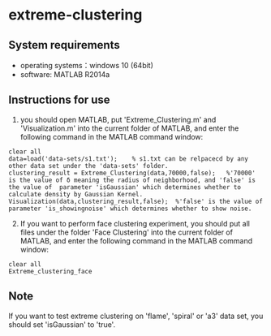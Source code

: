 # extreme-clustering
## System requirements
+ operating systems：windows 10 (64bit)
+ software: MATLAB R2014a
## Instructions for use
1. you should open MATLAB, put 'Extreme_Clustering.m' and 'Visualization.m'  into the current folder of MATLAB, and enter the following command in the MATLAB command window:
<pre><code>clear all
data=load('data-sets/s1.txt');    % s1.txt can be relpacecd by any other data set under the 'data-sets' folder. 
clustering_result = Extreme_Clustering(data,70000,false);   %'70000' is the value of δ meaning the radius of neighborhood, and 'false' is the value of  parameter 'isGaussian' which determines whether to calculate density by Gaussian Kernel.
Visualization(data,clustering_result,false);  %'false' is the value of parameter 'is_showingnoise' which determines whether to show noise.
</code></pre>
2. If you want to perform face clustering experiment, you should put all files under the folder 'Face Clustering' into the current folder of MATLAB, and enter the following command in the MATLAB command window:
<pre><code>clear all
Extreme_clustering_face
</code></pre>
## Note
If you want to test extreme clustering on 'flame', 'spiral' or 'a3' data set, you should set 'isGaussian' to 'true'.
